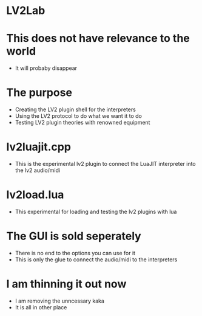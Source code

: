 # LV2Lab

# This does not have relevance to the world
* It will probaby disappear 

# The purpose
* Creating the LV2 plugin shell for the interpreters
* Using the LV2 protocol to do what we want it to do
* Testing LV2 plugin theories with renowned equipment

# lv2luajit.cpp
* This is the experimental lv2 plugin to connect the LuaJIT interpreter into the lv2 audio/midi

# lv2load.lua
* This experimental for loading and testing the lv2 plugins with lua

# The GUI is sold seperately
* There is no end to the options you can use for it
* This is only the glue to connect the audio/midi to the interpreters


# I am thinning it out now
* I am removing the unncessary kaka
* It is all in other place
